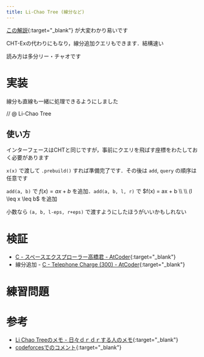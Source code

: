 ```yaml
---
title: Li-Chao Tree (線分など)
---
```


[この解説](http://smijake3.hatenablog.com/entry/2018/06/16/144548){:target="_blank"}<!--_--> が大変わかり易いです

CHT-Exの代わりにもなり，線分追加クエリもできます．結構速い

読み方は多分リー・チャオです

# 実装

線分も直線も一緒に処理できるようにしました

// @ Li-Chao Tree

## 使い方

インターフェースはCHTと同じですが，事前にクエリを飛ばす座標をわたしておく必要があります

`x(x)` で渡して `.prebuild()` すれば準備完了です．その後は `add`, `query` の順序は任意です

`add(a, b)` で $f(x) = ax + b$ を追加．`add(a, b, l, r)` で $f(x) = ax + b \\ \\ (l \leq x \leq b$ を追加

小数なら `(a, b, l-eps, r+eps)` で渡すようにしたほうがいいかもしれない


# 検証

* [C - スペースエクスプローラー高橋君 - AtCoder](https://beta.atcoder.jp/contests/colopl2018-final-open/submissions/3596655){:target="_blank"}<!--_-->
* 線分追加 - [C - Telephone Charge (300) - AtCoder](https://beta.atcoder.jp/contests/code-festival-2018-final-open/submissions/3610515){:target="_blank"}<!--_-->

# 練習問題

# 参考

* [Li Chao Treeのメモ - 日々ｄｒｄｒする人のメモ](http://smijake3.hatenablog.com/entry/2018/06/16/144548){:target="_blank"}<!--_-->
* [codeforcesでのコメント](https://codeforces.com/blog/entry/51275?#comment-351413){:target="_blank"}<!--_-->

